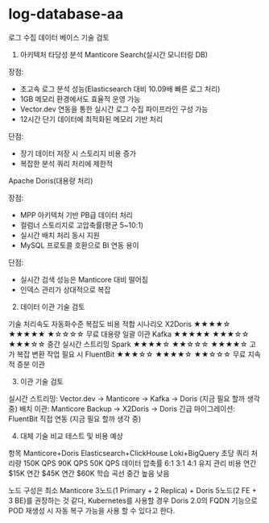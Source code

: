 # log-database-aa
로그 수집 데이터 베이스 기술 검토

1. 아키텍처 타당성 분석
Manticore Search(실시간 모니터링 DB)

장점:

 + 초고속 로그 분석 성능(Elasticsearch 대비 10.09배 빠른 로그 처리)
 + 1GB 메모리 환경에서도 효율적 운영 가능
 + Vector.dev 연동을 통한 실시간 로그 수집 파이프라인 구성 가능
 + 12시간 단기 데이터에 최적화된 메모리 기반 처리

단점:

 + 장기 데이터 저장 시 스토리지 비용 증가
 + 복잡한 분석 쿼리 처리에 제한적

Apache Doris(대용량 처리)

장점:

 + MPP 아키텍처 기반 PB급 데이터 처리
 + 컬럼너 스토리지로 고압축률(평균 5~10:1)
 + 실시간 배치 처리 동시 지원
 + MySQL 프로토콜 호환으로 BI 연동 용이

단점:

 + 실시간 검색 성능은 Manticore 대비 떨어짐
 + 인덱스 관리가 상대적으로 복잡

2. 데이터 이관 기술 검토 
					
기술	      처리속도	    자동화수준	 복잡도	     비용	 적합 시나리오
X2Doris	   ★★★★☆	  ★★★★★	 ★☆☆☆☆	 무료	 대용량 일괄 이관
Kafka	     ★★★★★	  ★★★☆☆	 ★★★☆☆	 중간	 실시간 스트리밍
Spark	     ★★★★☆	  ★★☆☆☆	 ★★★★☆	 고가	 복잡 변환 작업 필요 시
FluentBit	 ★★★☆☆	  ★★★★☆	 ★★☆☆☆	 무료	 지속적 증분 이관

3. 이관 기술 검토

실시간 스트리밍: Vector.dev → Manticore → Kafka → Doris (지금 필요 할까 생각 중)
배치 이관: Manticore Backup → X2Doris → Doris
긴급 마이그레이션: FluentBit 직접 연동 (지금 필요 할까 생각 중)

4. 대체 기술 비교 테스트 및 비용 예상

항목	              Manticore+Doris	   Elasticsearch+ClickHouse	   Loki+BigQuery
초당 쿼리 처리량	   150K QPS	          90K QPS	                    50K QPS
데이터 압축률	      6:1	               3:1	                        4:1
유지 관리 비용	     연간 $15K	         연간 $45K	                  연간 $60K
학습 곡선	          중간	              높음	                       낮음

노드 구성은 최소 Manticore 3노드(1 Primary + 2 Replica) + Doris 5노드(2 FE + 3 BE)를 권장하는 것 같다, Kubernetes를 사용할 경우 Doris 2.0의 FQDN 기능으로 POD 재생성 시 자동 복구 가능을 사용 할 수 있다고 한다.
